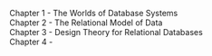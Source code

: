 Chapter 1 - The Worlds of Database Systems  
Chapter 2 - The Relational Model of Data  
Chapter 3 - Design Theory for Relational Databases  
Chapter 4 - 
